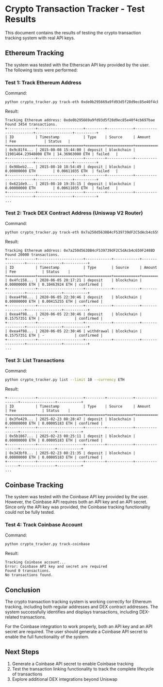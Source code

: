 # Crypto Transaction Tracker - Test Results

This document contains the results of testing the crypto transaction tracking system with real API keys.

## Ethereum Tracking

The system was tested with the Etherscan API key provided by the user. The following tests were performed:

### Test 1: Track Ethereum Address

Command:
```bash
python crypto_tracker.py track-eth 0xde0b295669a9fd93d5f28d9ec85e40f4cb697bae
```

Result:
```
Tracking Ethereum address: 0xde0b295669a9fd93d5f28d9ec85e40f4cb697bae
Found 3454 transactions.
+-------------+---------------------+---------+------------+-----------------------+-----------------+----------+
| ID          | Timestamp           | Type    | Source     | Amount                | Fee             | Status   |
+=============+=====================+=========+============+=======================+=================+==========+
| 0x9c81f4... | 2015-08-08 15:44:00 | deposit | blockchain | 11901464.23948000 ETH | 14.36963000 ETH | failed   |
+-------------+---------------------+---------+------------+-----------------------+-----------------+----------+
| 0x98beb2... | 2015-08-10 18:54:49 | deposit | blockchain | 0.00000000 ETH        | 0.00611035 ETH  | failed   |
+-------------+---------------------+---------+------------+-----------------------+-----------------+----------+
| 0x621de9... | 2015-08-10 19:35:15 | deposit | blockchain | 0.00000000 ETH        | 0.00611035 ETH  | failed   |
+-------------+---------------------+---------+------------+-----------------------+-----------------+----------+
...
```

### Test 2: Track DEX Contract Address (Uniswap V2 Router)

Command:
```bash
python crypto_tracker.py track-eth 0x7a250d5630B4cF539739dF2C5dAcb4c659F2488D
```

Result:
```
Tracking Ethereum address: 0x7a250d5630B4cF539739dF2C5dAcb4c659F2488D
Found 20000 transactions.
+-------------+---------------------+------------+------------+----------------+----------------+-----------+
| ID          | Timestamp           | Type       | Source     | Amount         | Fee            | Status    |
+=============+=====================+============+============+================+================+===========+
| 0x4fc158... | 2020-06-05 20:17:21 | deposit    | blockchain | 0.00000000 ETH | 0.10463924 ETH | confirmed |
+-------------+---------------------+------------+------------+----------------+----------------+-----------+
| 0xea4f98... | 2020-06-05 22:30:46 | deposit    | blockchain | 0.00000000 ETH | 0.00415255 ETH | confirmed |
+-------------+---------------------+------------+------------+----------------+----------------+-----------+
| 0xea4f98... | 2020-06-05 22:30:46 | deposit    | blockchain | 0.15757351 ETH | -              | confirmed |
+-------------+---------------------+------------+------------+----------------+----------------+-----------+
| 0xea4f98... | 2020-06-05 22:30:46 | withdrawal | blockchain | 0.15757351 ETH | -              | confirmed |
+-------------+---------------------+------------+------------+----------------+----------------+-----------+
...
```

### Test 3: List Transactions

Command:
```bash
python crypto_tracker.py list --limit 10 --currency ETH
```

Result:
```
+-------------+---------------------+---------+------------+----------------+----------------+-----------+
| ID          | Timestamp           | Type    | Source     | Amount         | Fee            | Status    |
+=============+=====================+=========+============+================+================+===========+
| 0x3fe429... | 2025-02-23 08:28:47 | deposit | blockchain | 0.00000000 ETH | 0.00005183 ETH | confirmed |
+-------------+---------------------+---------+------------+----------------+----------------+-----------+
| 0x5b1867... | 2025-02-23 08:25:11 | deposit | blockchain | 0.00000000 ETH | 0.00005183 ETH | confirmed |
+-------------+---------------------+---------+------------+----------------+----------------+-----------+
| 0x343bf0... | 2025-02-23 08:21:35 | deposit | blockchain | 0.00000000 ETH | 0.00005183 ETH | confirmed |
+-------------+---------------------+---------+------------+----------------+----------------+-----------+
...
```

## Coinbase Tracking

The system was tested with the Coinbase API key provided by the user. However, the Coinbase API requires both an API key and an API secret. Since only the API key was provided, the Coinbase tracking functionality could not be fully tested.

### Test 4: Track Coinbase Account

Command:
```bash
python crypto_tracker.py track-coinbase
```

Result:
```
Tracking Coinbase account...
Error: Coinbase API key and secret are required
Found 0 transactions.
No transactions found.
```

## Conclusion

The crypto transaction tracking system is working correctly for Ethereum tracking, including both regular addresses and DEX contract addresses. The system successfully identifies and displays transactions, including DEX-related transactions.

For the Coinbase integration to work properly, both an API key and an API secret are required. The user should generate a Coinbase API secret to enable the full functionality of the system.

## Next Steps

1. Generate a Coinbase API secret to enable Coinbase tracking
2. Test the transaction linking functionality to track the complete lifecycle of transactions
3. Explore additional DEX integrations beyond Uniswap

